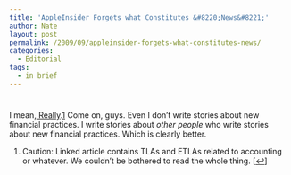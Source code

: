 ```yaml
---
title: 'AppleInsider Forgets what Constitutes &#8220;News&#8221;'
author: Nate
layout: post
permalink: /2009/09/appleinsider-forgets-what-constitutes-news/
categories:
  - Editorial
tags:
  - in brief
---
```

# 

I mean,[ Really][1].[1][2] Come on, guys. Even I don’t write stories about new financial practices. I write stories about *other people* who write stories about new financial practices. Which is clearly better.

 [1]: http://www.appleinsider.com/articles/09/09/24/accounting_rule_change_expected_to_take_effect_for_apple_soon.html
 [2]: #footnote_0_545 "Caution: Linked article contains TLAs and ETLAs related to accounting or whatever. We couldn’t be bothered to read the whole thing."

1.  Caution: Linked article contains TLAs and ETLAs related to accounting or whatever. We couldn’t be bothered to read the whole thing. [[↩][3]]

 [3]: #identifier_0_545